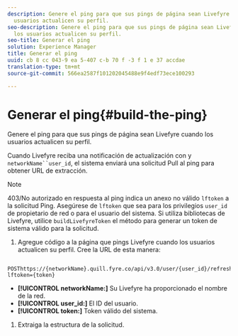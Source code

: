 ```yaml
---
description: Genere el ping para que sus pings de página sean Livefyre cuando los
  usuarios actualicen su perfil.
seo-description: Genere el ping para que sus pings de página sean Livefyre cuando
  los usuarios actualicen su perfil.
seo-title: Generar el ping
solution: Experience Manager
title: Generar el ping
uuid: cb 8 cc 043-9 ea 5-407 c-b 70 f -3 f 1 e 37 accdae
translation-type: tm+mt
source-git-commit: 566ea2587f101202045488e9f4edf73ece100293

---
```



# Generar el ping{#build-the-ping}

Genere el ping para que sus pings de página sean Livefyre cuando los usuarios actualicen su perfil.

Cuando Livefyre reciba una notificación de actualización con y `networkName``user_id`, el sistema enviará una solicitud Pull al ping para obtener URL de extracción.

>[!NOTE]
>
>403/No autorizado en respuesta al ping indica un anexo no válido `lftoken` a la solicitud Ping. Asegúrese de `lftoken` que sea para los privilegios `user_id` de propietario de red o para el usuario del sistema. Si utiliza bibliotecas de Livefyre, utilice `buildLivefyreToken` el método para generar un token de sistema válido para la solicitud.

1. Agregue código a la página que pings Livefyre cuando los usuarios actualicen su perfil. Cree la URL de esta manera:

```
 POSThttps://{networkName}.quill.fyre.co/api/v3.0/user/{user_id}/refresh?lftoken={token}
```

* **[!UICONTROL networkName:]** Su Livefyre ha proporcionado el nombre de la red.
* **[!UICONTROL user_id:]** El ID del usuario.
* **[!UICONTROL token:]** Token válido del sistema.

1. Extraiga la estructura de la solicitud.
